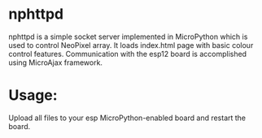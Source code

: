 # nphttpd
nphttpd is a simple socket server implemented in MicroPython which is used to control NeoPixel array. It loads index.html page with basic colour control features. Communication with the esp12 board is accomplished using MicroAjax framework.

# Usage:

Upload all files to your esp MicroPython-enabled board and restart the board.

    

